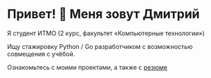 # Привет! 👋 Меня зовут Дмитрий

Я студент ИТМО (2 курс, факультет «Компьютерные технологии»)

Ищу стажировку Python / Go разработчиком с возможностью совмещения с учёбой.

Ознакомьтесь с моими проектами, а также с [резюме](https://dmitrymelentsov.github.io/resume/) 

